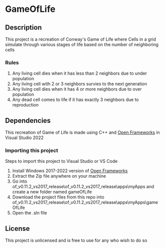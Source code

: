 # GameOfLife

## Description 
This project is a recreation of Conway's Game of Life where Cells in a grid simulate through various stages of life based on the number of neighboring cells

### Rules
1. Any living cell dies when it has less than 2 neighbors due to under population
2. Any living cell with 2 or 3 neighbors survies to the next generation
2. Any living cell dies when it has 4 or more neighbors due to over population
3. Any dead cell comes to life if it has exactly 3 neighbors due to reproduction


## Dependencies
This recreation of Game of Life is made using C++ and <a href="https://openframeworks.cc/">Open Frameworks</a> in Visual Studio 2022

### Importing this project
Steps to import this project to Visual Studio or VS Code
<ol>
 <li> Install Windows 2017-2022 version of <a href="https://openframeworks.cc/download/">Open Frameworks</a>
 <li> Extract the Zip file anywhere on your machine
 <li> Go into of_v0.11.2_vs2017_release\of_v0.11.2_vs2017_release\apps\myApps and create a new folder named gameOfLife
 <li> Download the project files from this repo into of_v0.11.2_vs2017_release\of_v0.11.2_vs2017_release\apps\myApps\gameOfLife
 <li> Open the .sln file
</ol>

## License
This project is unlicensed and is free to use for any who wish to do so
